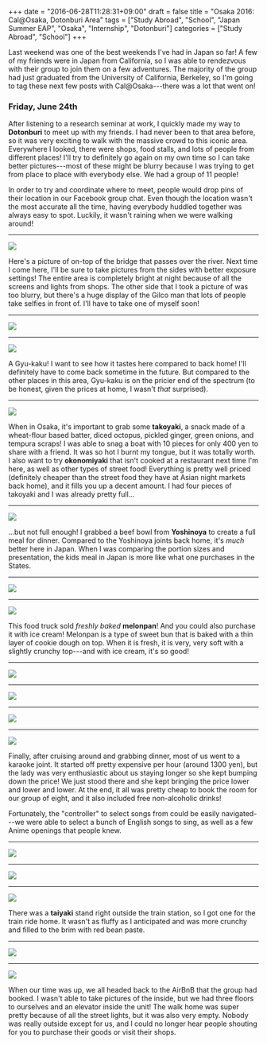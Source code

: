 +++
date = "2016-06-28T11:28:31+09:00"
draft = false
title = "Osaka 2016: Cal@Osaka, Dotonburi Area"
tags = ["Study Abroad", "School", "Japan Summer EAP", "Osaka", "Internship", "Dotonburi"]
categories = ["Study Abroad", "School"]
+++

Last weekend was one of the best weekends I've had in Japan so far! A few of my friends were in Japan from California, so I was able to rendezvous with their group to join them on a few adventures. The majority of the group had just graduated from the University of California, Berkeley, so I'm going to tag these next few posts with Cal@Osaka---there was a lot that went on!

### Friday, June 24th 

After listening to a research seminar at work, I quickly made my way to **Dotonburi** to meet up with my friends. I had never been to that area before, so it was very exciting to walk with the massive crowd to this iconic area. Everywhere I looked, there were shops, food stalls, and lots of people from different places! I'll try to definitely go again on my own time so I can take better pictures---most of these might be blurry because I was trying to get from place to place with everybody else. We had a group of 11 people!

In order to try and coordinate where to meet, people would drop pins of their location in our Facebook group chat. Even though the location wasn't the most accurate all the time, having everybody huddled together was always easy to spot. Luckily, it wasn't raining when we were walking around!

---

<img src="/img/japan2016/10_dotonburi1.JPG" style="max-width: 100%; flexbox;"/>

Here's a picture of on-top of the bridge that passes over the river. Next time I come here, I'll be sure to take pictures from the sides with better exposure settings! The entire area is completely bright at night because of all the screens and lights from shops. The other side that I took a picture of was too blurry, but there's a huge display of the Gilco man that lots of people take selfies in front of. I'll have to take one of myself soon!

---

<img src="/img/japan2016/10_dotonburi2.JPG" style="max-width: 100%; flexbox;"/>

---

<img src="/img/japan2016/10_dotonburi3.JPG" style="max-width: 100%; flexbox;"/>

A Gyu-kaku! I want to see how it tastes here compared to back home! I'll definitely have to come back sometime in the future. But compared to the other places in this area, Gyu-kaku is on the pricier end of the spectrum (to be honest, given the prices at home, I wasn't *that* surprised).

---

<img src="/img/japan2016/10_takoyaki.JPG" style="max-width: 100%; flexbox;"/>

When in Osaka, it's important to grab some **takoyaki**, a snack made of a wheat-flour based batter, diced octopus, pickled ginger, green onions, and tempura scraps! I was able to snag a boat with 10 pieces for only 400 yen to share with a friend. It was so hot I burnt my tongue, but it was totally worth. I also want to try **okonomiyaki** that isn't cooked at a restaurant next time I'm here, as well as other types of street food! Everything is pretty well priced (definitely cheaper than the street food they have at Asian night markets back home), and it fills you up a decent amount. I had four pieces of takoyaki and I was already pretty full...

---

<img src="/img/japan2016/10_gyudon.JPG" style="max-width: 100%; flexbox;"/>

...but not full enough! I grabbed a beef bowl from **Yoshinoya** to create a full meal for dinner. Compared to the Yoshinoya joints back home, it's *much* better here in Japan. When I was comparing the portion sizes and presentation, the kids meal in Japan is more like what one purchases in the States.

---

<img src="/img/japan2016/10_dotonburi4.JPG" style="max-width: 100%; flexbox;"/>

---

<img src="/img/japan2016/10_melonpan.JPG" style="max-width: 100%; flexbox;"/>

This food truck sold *freshly baked* **melonpan**! And you could also purchase it with ice cream! Melonpan is a type of sweet bun that is baked with a thin layer of cookie dough on top. When it is fresh, it is very, very soft with a slightly crunchy top---and with ice cream, it's so good! 

---

<img src="/img/japan2016/10_melonpanicecream.JPG" style="max-width: 100%; flexbox;"/>

---

<img src="/img/japan2016/10_dotonburi5.JPG" style="max-width: 100%; flexbox;"/>

---

<img src="/img/japan2016/10_dotonburi6.JPG" style="max-width: 100%; flexbox;"/>

---

<img src="/img/japan2016/10_karaoke.JPG" style="max-width: 100%; flexbox;"/>

Finally, after cruising around and grabbing dinner, most of us went to a karaoke joint. It started off pretty expensive per hour (around 1300 yen), but the lady was very enthusiastic about us staying longer so she kept bumping down the price! We just stood there and she kept bringing the price lower and lower and lower. At the end, it all was pretty cheap to book the room for our group of eight, and it also included free non-alcoholic drinks!

Fortunately, the "controller" to select songs from could be easily navigated---we were able to select a bunch of English songs to sing, as well as a few Anime openings that people knew.

---

<img src="/img/japan2016/10_karaoke2.JPG" style="max-width: 100%; flexbox;"/>

---

<img src="/img/japan2016/10_karaoke3.JPG" style="max-width: 100%; flexbox;"/>

---

<img src="/img/japan2016/10_taiyakistand.JPG" style="max-width: 100%; flexbox;"/>

There was a **taiyaki** stand right outside the train station, so I got one for the train ride home. It wasn't as fluffy as I anticipated and was more crunchy and filled to the brim with red bean paste.

---

<img src="/img/japan2016/10_taiyaki.JPG" style="max-width: 100%; flexbox;"/>

---

<img src="/img/japan2016/10_walkingback.JPG" style="max-width: 100%; flexbox;"/>

When our time was up, we all headed back to the AirBnB that the group had booked. I wasn't able to take pictures of the inside, but we had three floors to ourselves and an elevator inside the unit! The walk home was super pretty because of all the street lights, but it was also very empty. Nobody was really outside except for us, and I could no longer hear people shouting for you to purchase their goods or visit their shops.